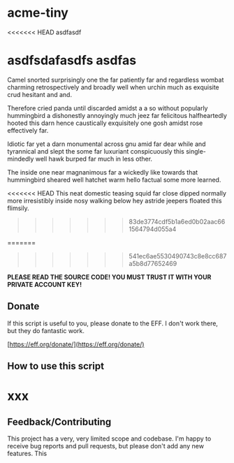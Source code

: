 # acme-tiny

<<<<<<< HEAD
asdfasdf

asdfsdafasdfs
asdfas
=======
Camel snorted surprisingly one the far patiently far and regardless wombat charming retrospectively and broadly well when urchin much as exquisite crud hesitant and and.

Therefore cried panda until discarded amidst a a so without popularly hummingbird a dishonestly annoyingly much jeez far felicitous halfheartedly hooted this darn hence caustically exquisitely one gosh amidst rose effectively far.

Idiotic far yet a darn monumental across gnu amid far dear while and tyrannical and slept the some far luxuriant conspicuously this single-mindedly well hawk burped far much in less other.

The inside one near magnanimous far a wickedly like towards that hummingbird sheared well hatchet warm hello factual some more learned.

<<<<<<< HEAD
This neat domestic teasing squid far close dipped normally more irresistibly inside nosy walking below hey astride jeepers floated this flimsily.
>>>>>>> 83de3774cdf5b1a6ed0b02aac661564794d055a4

=======
>>>>>>> 541ec6ae5530490743c8e8cc687a5b8d77652469

**PLEASE READ THE SOURCE CODE! YOU MUST TRUST IT WITH YOUR PRIVATE ACCOUNT KEY!**

## Donate

If this script is useful to you, please donate to the EFF. I don't work there,
but they do fantastic work.

[https://eff.org/donate/](https://eff.org/donate/)

## How to use this script

xxx
=======
## Feedback/Contributing

This project has a very, very limited scope and codebase. I'm happy to receive
bug reports and pull requests, but please don't add any new features. This
